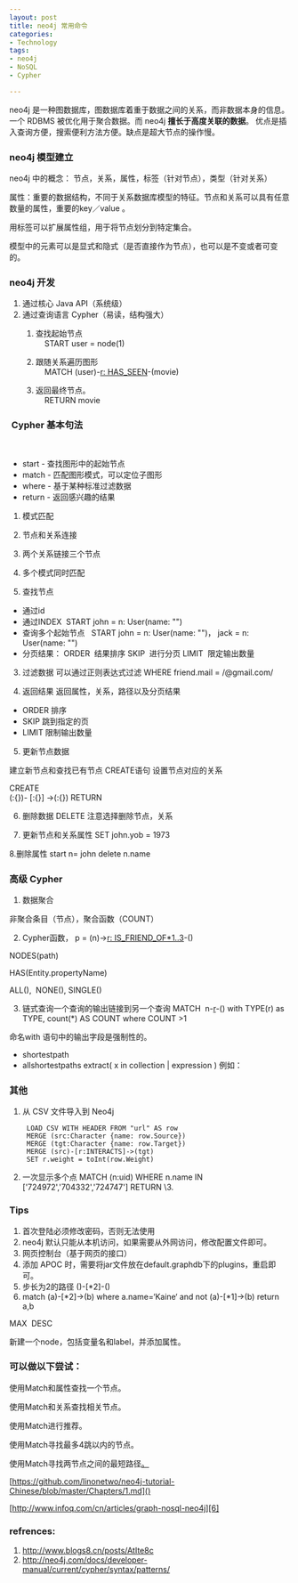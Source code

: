 ```yaml
---
layout: post
title: neo4j 常用命令
categories: 
- Technology
tags:
- neo4j
- NoSQL
- Cypher

---
```



neo4j 是一种图数据库，图数据库着重于数据之间的关系，而非数据本身的信息。一个 RDBMS 被优化用于聚合数据。而 neo4j **擅长于高度关联的数据**。 优点是插入查询方便，搜索便利方法方便。缺点是超大节点的操作慢。
 <!--more-->

### neo4j 模型建立

neo4j 中的概念： 节点，关系，属性，标签（针对节点），类型（针对关系） 

属性：重要的数据结构，不同于关系数据库模型的特征。节点和关系可以具有任意数量的属性，重要的key／value 。

用标签可以扩展属性组，用于将节点划分到特定集合。 

模型中的元素可以是显式和隐式（是否直接作为节点），也可以是不变或者可变的。

### neo4j 开发

1. 通过核心 Java API（系统级）
2. 通过查询语言 Cypher（易读，结构强大）
	1. 查找起始节点  
		    START user = node(1)

	2. 跟随关系遍历图形  
		    MATCH (user)-[r: HAS\_SEEN]()-(movie)

	3. 返回最终节点。  
		    RETURN movie

###  Cypher 基本句法
 
+ start - 查找图形中的起始节点 
+ match - 匹配图形模式，可以定位子图形 
+ where - 基于某种标准过滤数据 
+ return - 返回感兴趣的结果 

1. 模式匹配
2. 节点和关系连接 
3. 两个关系链接三个节点 
4. 多个模式同时匹配

2. 查找节点
	        
- 通过id
- 通过INDEX  START john = n: User(name: "")
- 查询多个起始节点   START john = n: User(name: "")， jack = n: User(name: "")
- 分页结果：
	ORDER  结果排序
	SKIP  进行分页
	LIMIT  限定输出数量

3. 过滤数据
	可以通过正则表达式过滤
	WHERE friend.mail = /@gmail.com/

4. 返回结果
	返回属性，关系，路径以及分页结果

- ORDER 排序
- SKIP 跳到指定的页
- LIMIT 限制输出数量


5. 更新节点数据

建立新节点和查找已有节点
CREATE语句 设置节点对应的关系

CREATE  
    (<node1-label-name>:<node1-name>{<define-properties-list>})-
	[<relationship-label-name>:<relationship-name>{<define-properties-list>}]
	->(<node1-label-name>:<node1-name>{<define-properties-list>})
RETURN <relationship-label-name>

6. 删除数据
DELETE 注意选择删除节点，关系

7. 更新节点和关系属性
SET john.yob = 1973

8.删除属性
start n= john
delete n.name


### 高级 Cypher

1. 数据聚合

非聚合条目（节点），聚合函数（COUNT）

2. Cypher函数，
p = (n)-\>[r: IS\_FRIEND\_OF\*1..3]()-()

NODES(path)

HAS(Entity.propertyName)

ALL(),  NONE(), SINGLE()

3. 链式查询一个查询的输出链接到另一个查询
MATCH  n-[r]()-()
with TYPE(r) as TYPE, count(\*) AS COUNT
where COUNT \>1

命名with 语句中的输出字段是强制性的。



- shortestpath
- allshortestpaths
 extract( x in collection | expression ) 例如：

### 其他

1. 从 CSV 文件导入到 Neo4j

		LOAD CSV WITH HEADER FROM "url" AS row
		MERGE (src:Character {name: row.Source})
		MERGE (tgt:Character {name: row.Target})
		MERGE (src)-[r:INTERACTS]->(tgt)
		SET r.weight = toInt(row.Weight)

2. 一次显示多个点
		MATCH (n:uid) WHERE n.name IN ['724972','704332','724747'] RETURN
\3. 

### Tips

1. 首次登陆必须修改密码，否则无法使用 
2. neo4j 默认只能从本机访问，如果需要从外网访问，修改配置文件即可。 
3. 网页控制台（基于网页的接口）
4. 添加 APOC 时，需要将jar文件放在default.graphdb下的plugins，重启即可。
5. 步长为2的路径 ()-[\*2]-()
6.  match (a)-[\*2]-\>(b) where a.name=‘Kaine‘ and not (a)-[\*1]-\>(b) return a,b 

MAX  DESC

新建一个node，包括变量名和label，并添加属性。 

### 可以做以下尝试：
使用Match和属性查找一个节点。 

使用Match和关系查找相关节点。 

使用Match进行推荐。 

使用Match寻找最多4跳以内的节点。 

使用Match寻找两节点之间的最短路径[。]() 

[https://github.com/linonetwo/neo4j-tutorial-Chinese/blob/master/Chapters/1.md]()

[http://www.infoq.com/cn/articles/graph-nosql-neo4j][6]





### refrences:
1. http://www.blogs8.cn/posts/AtIte8c
2. http://neo4j.com/docs/developer-manual/current/cypher/syntax/patterns/

[6]:	http://www.infoq.com/cn/articles/graph-nosql-neo4j